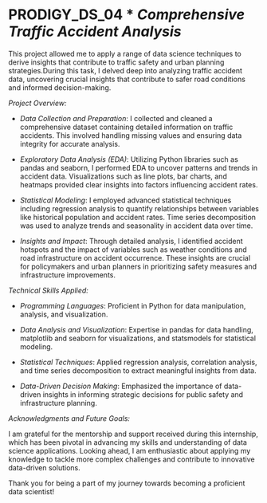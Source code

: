 # PRODIGY_DS_04 * *Comprehensive Traffic Accident Analysis*
 This project allowed me to apply a range of data science techniques to derive insights that contribute to traffic safety and urban planning strategies.During this task, I delved deep into analyzing traffic accident data, uncovering crucial insights that contribute to safer road conditions and informed decision-making.

*Project Overview:*

- *Data Collection and Preparation*: I collected and cleaned a comprehensive dataset containing detailed information on traffic accidents. This involved handling missing values and ensuring data integrity for accurate analysis.
  
- *Exploratory Data Analysis (EDA)*: Utilizing Python libraries such as pandas and seaborn, I performed EDA to uncover patterns and trends in accident data. Visualizations such as line plots, bar charts, and heatmaps provided clear insights into factors influencing accident rates.
  
- *Statistical Modeling*: I employed advanced statistical techniques including regression analysis to quantify relationships between variables like historical population and accident rates. Time series decomposition was used to analyze trends and seasonality in accident data over time.
  
- *Insights and Impact*: Through detailed analysis, I identified accident hotspots and the impact of variables such as weather conditions and road infrastructure on accident occurrence. These insights are crucial for policymakers and urban planners in prioritizing safety measures and infrastructure improvements.

*Technical Skills Applied:*

- *Programming Languages*: Proficient in Python for data manipulation, analysis, and visualization.
  
- *Data Analysis and Visualization*: Expertise in pandas for data handling, matplotlib and seaborn for visualizations, and statsmodels for statistical modeling.
  
- *Statistical Techniques*: Applied regression analysis, correlation analysis, and time series decomposition to extract meaningful insights from data.
  
- *Data-Driven Decision Making*: Emphasized the importance of data-driven insights in informing strategic decisions for public safety and infrastructure planning.

*Acknowledgments and Future Goals:*

I am grateful for the mentorship and support received during this internship, which has been pivotal in advancing my skills and understanding of data science applications. Looking ahead, I am enthusiastic about applying my knowledge to tackle more complex challenges and contribute to innovative data-driven solutions.

Thank you for being a part of my journey towards becoming a proficient data scientist!
